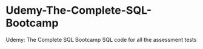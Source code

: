 # Udemy-The-Complete-SQL-Bootcamp
Udemy: The Complete SQL Bootcamp
SQL code for all the assessment tests
